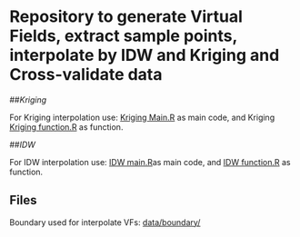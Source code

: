 # Repository to generate Virtual Fields, extract sample points, interpolate by IDW and Kriging and Cross-validate data

##*Kriging*

For Kriging interpolation use: [Kriging Main.R](https://github.com/AgdaLoureiro/Virtual-Fields-and-directional-effects/blob/main/Kriging%20Main.R) as main code, and Kriging [Kriging function.R](https://github.com/AgdaLoureiro/Virtual-Fields-and-directional-effects/blob/main/Kriging%20function.R) as function. 


##*IDW*

For IDW interpolation use: [IDW main.R](https://github.com/AgdaLoureiro/Virtual-Fields-and-directional-effects/blob/main/IDW%20main.R)as main code, and [IDW function.R](https://github.com/AgdaLoureiro/Virtual-Fields-and-directional-effects/blob/main/IDW%20function.R) as function. 


## Files

Boundary used for interpolate VFs: [data/boundary/](https://github.com/AgdaLoureiro/Virtual-Fields-and-directional-effects/tree/main/data/boundary)
